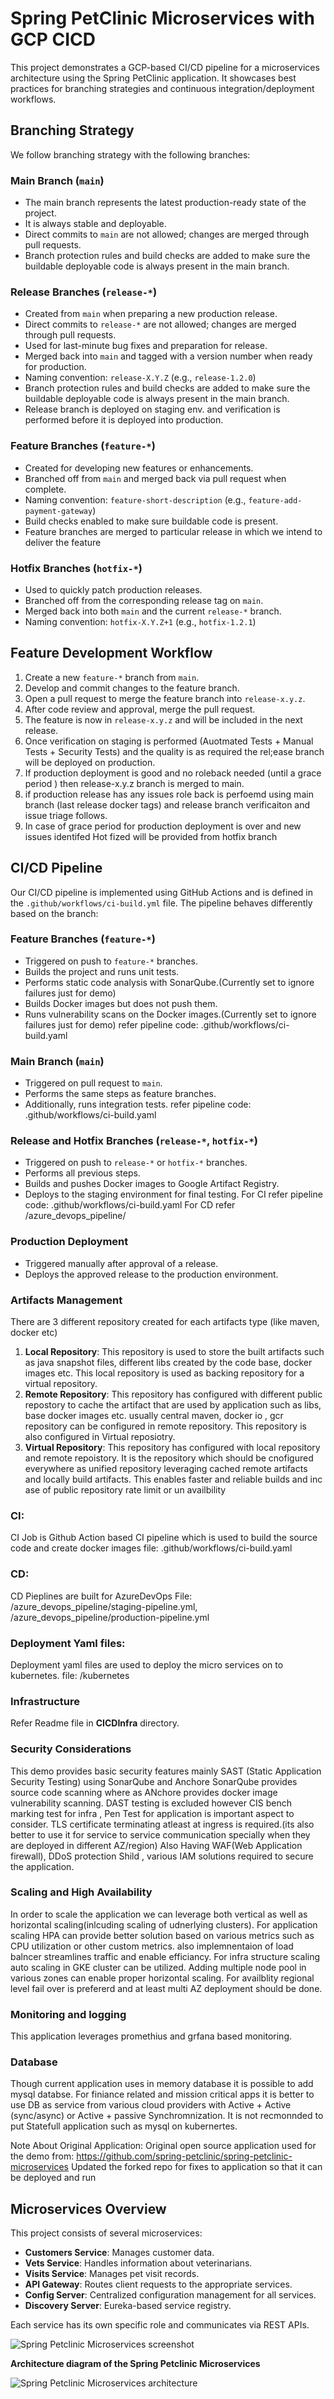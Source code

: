 # Spring PetClinic Microservices with GCP CICD

This project demonstrates a GCP-based CI/CD pipeline for a microservices architecture using the Spring PetClinic application. It showcases best practices for branching strategies and continuous integration/deployment workflows.

## Branching Strategy

We follow branching strategy with the following branches:

### Main Branch (`main`)
- The main branch represents the latest production-ready state of the project.
- It is always stable and deployable.
- Direct commits to `main` are not allowed; changes are merged through pull requests.
- Branch protection rules and build checks are added to make sure the buildable deployable code is always present in the main branch.

### Release Branches (`release-*`)
- Created from `main` when preparing a new production release.
- Direct commits to `release-*` are not allowed; changes are merged through pull requests.
- Used for last-minute bug fixes and preparation for release.
- Merged back into `main` and tagged with a version number when ready for production.
- Naming convention: `release-X.Y.Z` (e.g., `release-1.2.0`)
- Branch protection rules and build checks are added to make sure the buildable deployable code is always present in the main branch.
- Release branch is deployed on staging env. and verification is performed before it is deployed into production.

### Feature Branches (`feature-*`)
- Created for developing new features or enhancements.
- Branched off from `main` and merged back via pull request when complete.
- Naming convention: `feature-short-description` (e.g., `feature-add-payment-gateway`)
- Build checks enabled to make sure buildable code is present.
- Feature branches are merged to particular release in which we intend to deliver the feature
  

### Hotfix Branches (`hotfix-*`)
- Used to quickly patch production releases.
- Branched off from the corresponding release tag on `main`.
- Merged back into both `main` and the current `release-*` branch.
- Naming convention: `hotfix-X.Y.Z+1` (e.g., `hotfix-1.2.1`)

## Feature Development Workflow

1. Create a new `feature-*` branch from `main`.
2. Develop and commit changes to the feature branch.
3. Open a pull request to merge the feature branch into `release-x.y.z`.
4. After code review and approval, merge the pull request.
5. The feature is now in `release-x.y.z` and will be included in the next release.
6. Once verification on staging is performed (Auotmated Tests + Manual Tests + Security Tests) and the quality is as required the rel;ease branch will be deployed on production.
7. If production deployment is good and no roleback needed (until a grace period ) then release-x.y.z branch is merged to main.
8. if production release has any issues role back is perfoemd using main branch (last release docker tags) and release branch verificaiton and issue triage follows.
9. In case of grace period for production deployment is over and new issues identifed Hot fized will be provided from hotfix branch
 

## CI/CD Pipeline

Our CI/CD pipeline is implemented using GitHub Actions and is defined in the `.github/workflows/ci-build.yml` file. The pipeline behaves differently based on the branch:

### Feature Branches (`feature-*`)
- Triggered on push to `feature-*` branches.
- Builds the project and runs unit tests.
- Performs static code analysis with SonarQube.(Currently set to ignore failures just for demo)
- Builds Docker images but does not push them.
- Runs vulnerability scans on the Docker images.(Currently set to ignore failures just for demo)
refer pipeline code: .github/workflows/ci-build.yaml

### Main Branch (`main`)
- Triggered on pull request to `main`.
- Performs the same steps as feature branches.
- Additionally, runs integration tests.
refer pipeline code: .github/workflows/ci-build.yaml

### Release and Hotfix Branches (`release-*`, `hotfix-*`)
- Triggered on push to `release-*` or `hotfix-*` branches.
- Performs all previous steps.
- Builds and pushes Docker images to Google Artifact Registry.
- Deploys to the staging environment for final testing.
For CI refer pipeline code: .github/workflows/ci-build.yaml
For CD refer /azure_devops_pipeline/

### Production Deployment
- Triggered manually after approval of a release.
- Deploys the approved release to the production environment.

### Artifacts  Management
There are 3 different repository created for each artifacts type (like maven, docker etc)
1. **Local Repository**: This repository is used to store the built artifacts such as java snapshot files, different libs created by the code base, docker images etc. This local repository is used as backing repository for a virtual repository.
2. **Remote Repository**: This repository has configured with different public repostory to cache the artifact that are used by application such as libs, base docker images etc. usually central maven, docker io , gcr repository can be configured in remote repository. This repository is also configured in Virtual reposiotry.
3. **Virtual Repository**: This repository has configured with local repository and remote repoistory. It is the repository which should be cnofigured everywhere as unified repository leveraging cached remote artifacts and locally build artifacts. This enables faster and reliable builds and inc ase of public repository rate limit or un availbility


### CI:

CI Job is Github Action based CI pipeline which is used to build the source code and create docker images 
file: .github/workflows/ci-build.yaml

### CD:
CD Pieplines are built for AzureDevOps 
File: /azure_devops_pipeline/staging-pipeline.yml, /azure_devops_pipeline/production-pipeline.yml

### Deployment Yaml files:
Deployment yaml files are used to deploy the micro services on to kubernetes.
file: /kubernetes

### Infrastructure
Refer Readme file in **CICDInfra** directory.

### Security Considerations
This demo provides basic security features mainly SAST (Static Application Security Testing) using SonarQube and Anchore
SonarQube provides source code scanning where as ANchore provides docker image vulnerability scanning. DAST testing is excluded however CIS bench marking test for infra , Pen Test for application is important aspect to consider.
TLS certificate terminating atleast at ingress is required.(its also better to use it for service to service communication specially when they are deployed in different AZ/region)
Also Having WAF(Web Application firewall), DDoS protection Shild , various IAM solutions required to secure the application.

### Scaling and High Availability 
In order to scale the application we can leverage both vertical as well as horizontal scaling(inlcuding scaling of udnerlying clusters). 
For application scaling HPA can provide better solution based on various metrics such as CPU utilization or other custom metrics. also implemnentaion of load balncer streamlines traffic and enable efficiancy.
For infra structure scaling auto scaling in GKE cluster can be utilized. Adding multiple node pool in various zones can enable proper horizontal scaling.
For availblity regional level fail over is prefererd and at least multi AZ deployment should be done.

### Monitoring and logging
This application leverages promethius and grfana based monitoring. 

### Database 
Though current application uses in memory database it is possible to add mysql databse. For finiance related and mission critical apps it is better to use DB as service from various cloud providers with Active + Active (sync/async) or Active + passive Synchromnization. It is not recmonnded to put Statefull application such as mysql on kubernertes.



Note About Original Application:
Original open source application used for the demo from: https://github.com/spring-petclinic/spring-petclinic-microservices
Updated the forked repo for fixes to application so that it can be deployed and run

## Microservices Overview

This project consists of several microservices:
- **Customers Service**: Manages customer data.
- **Vets Service**: Handles information about veterinarians.
- **Visits Service**: Manages pet visit records.
- **API Gateway**: Routes client requests to the appropriate services.
- **Config Server**: Centralized configuration management for all services.
- **Discovery Server**: Eureka-based service registry.

Each service has its own specific role and communicates via REST APIs.


![Spring Petclinic Microservices screenshot](docs/application-screenshot.png)


**Architecture diagram of the Spring Petclinic Microservices**

![Spring Petclinic Microservices architecture](docs/microservices-architecture-diagram.jpg)





[Configuration repository]: https://github.com/spring-petclinic/spring-petclinic-microservices-config
[Spring Boot Actuator Production Ready Metrics]: https://docs.spring.io/spring-boot/docs/current/reference/html/production-ready-metrics.html
